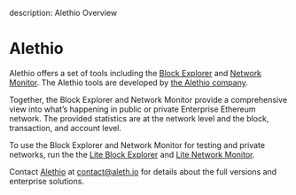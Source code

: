 description: Alethio Overview
<!--- END of page meta data -->

# Alethio

Alethio offers a set of tools including the [Block Explorer](https://aleth.io/) and 
[Network Monitor](https://ethstats.io/). The Alethio tools are developed by [the Alethio company](https://company.aleth.io/). 

Together, the Block Explorer and Network Monitor provide a comprehensive view into what’s happening 
in public or private Enterprise Ethereum network. The provided statistics are at the network level
and the block, transaction, and account level. 

To use the Block Explorer and Network Monitor for testing and private networks, run the the [Lite Block
Explorer](Lite-Block-Explorer.md) and [Lite Network Monitor](Lite-Network-Monitor.md).

Contact [Alethio](https://company.aleth.io/) at [contact@aleth.io](mailto:contact@aleth.io) for 
details about the full versions and enterprise solutions. 
